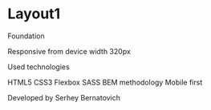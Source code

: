 # Layout1

Foundation

Responsive from device width 320px

Used technologies

HTML5
CSS3
Flexbox
SASS
BEM methodology
Mobile first


Developed by Serhey Bernatovich
